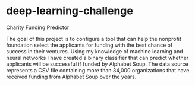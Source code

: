 # deep-learning-challenge

Charity Funding Predictor

The goal of this project is to configure a tool that can help the nonprofit foundation select the applicants for funding with the best chance of success in their ventures. 
Using my knowledge of machine learning and neural networks I have created a binary classifier that can predict whether applicants will be successful if funded by Alphabet Soup.
The data source represents a CSV file containing more than 34,000 organizations that have received funding from Alphabet Soup over the years. 
